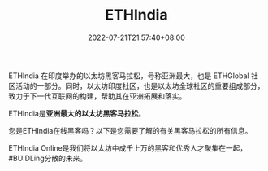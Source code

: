 ﻿---
weight: 
title: "ETHIndia"
description: "ETHIndia 在印度举办的以太坊黑客马拉松，号称亚洲最大，也是 ETHGlobal 社区活动的一部分"
date: 2022-07-21T21:57:40+08:00
lastmod: 2022-07-21T16:45:40+08:00
draft: false
authors: ["MeineW"]
featuredImage: "ethindia.jpg"
link: "https://ethindia.co/"
tags: ["元宇宙社区","ETHIndia"]
categories: ["navigation"]
navigation: ["元宇宙社区"]
lightgallery: true
toc: true
pinned: false
recommend: false
recommend1: false
---
ETHIndia 在印度举办的以太坊黑客马拉松，号称亚洲最大，也是 ETHGlobal 社区活动的一部分。同时，以太坊印度社区，也是以太坊全球社区的重要组成部分，致力于下一代互联网的构建，帮助其在亚洲拓展和落实。

‎ETHIndia是‎**‎亚洲最大的以太坊黑客马拉松‎**‎。‎

您是ETHIndia在线黑客吗？以下是您需要了解的有关黑客马拉松的所有信息。

ETHIndia Online是我们将以太坊中成千上万的黑客和优秀人才聚集在一起，#BUIDLing分散的未来。